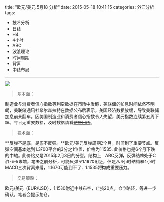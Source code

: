 title: "欧元/美元 5月18 分析"
date: 2015-05-18 10:41:15
categories: 外汇分析
tags:
- 技术分析
- 日线
- H4
- 4小时
- ABC
- 波浪理论
- 时间周期
- 背离
- 中线布局
---
![](http://eurusd.qiniudn.com/68.png)

>基本面：

制造业与消费者信心指数等利空数据在市场中发酵，美联储的加息时间依然不明朗，美联储通讯社希尔森拉特在数据公布后表示，美国经济数据放缓，导致美联储加息前景翻车。因美国制造业和消费者信心指数令人失望，美元指数连续第五周下跌。今日无重要数据，及时数据请看<del>[财经日历](http://eurusd.cn/rl/)</del>。

>技术面：

**反弹不是底，是底不反弹。**欧元/美元反弹周期2个月，时间到了重要节点。反弹空间基本达到1.3700平台的3分之1位置，价格为1.1535. 此价格也是6个月下跌的中轴。此价格又是2015年2月3日的分型。结构上，ABC反弹，反弹结构处于C浪-5-5末端。笔者之前分析，可能反弹至1.1670附近，但是从4小时结构和4小时MACD三次背离来看，1.1670可能到不了，1.1535将构成重要压力。

>交易策略：

欧元/美元（EUR/USD），1.1530附近中线布空，止损20点。仓位略轻，等进一步确认，笔者会提示加仓。

